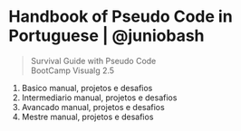 # Handbook of Pseudo Code in Portuguese | @juniobash
> Survival Guide with Pseudo Code &nbsp;  
> BootCamp Visualg 2.5

1. Basico
    manual, projetos e desafios
2. Intermediario
    manual, projetos e desafios
3. Avancado
    manual, projetos e desafios
4. Mestre
    manual, projetos e desafios
